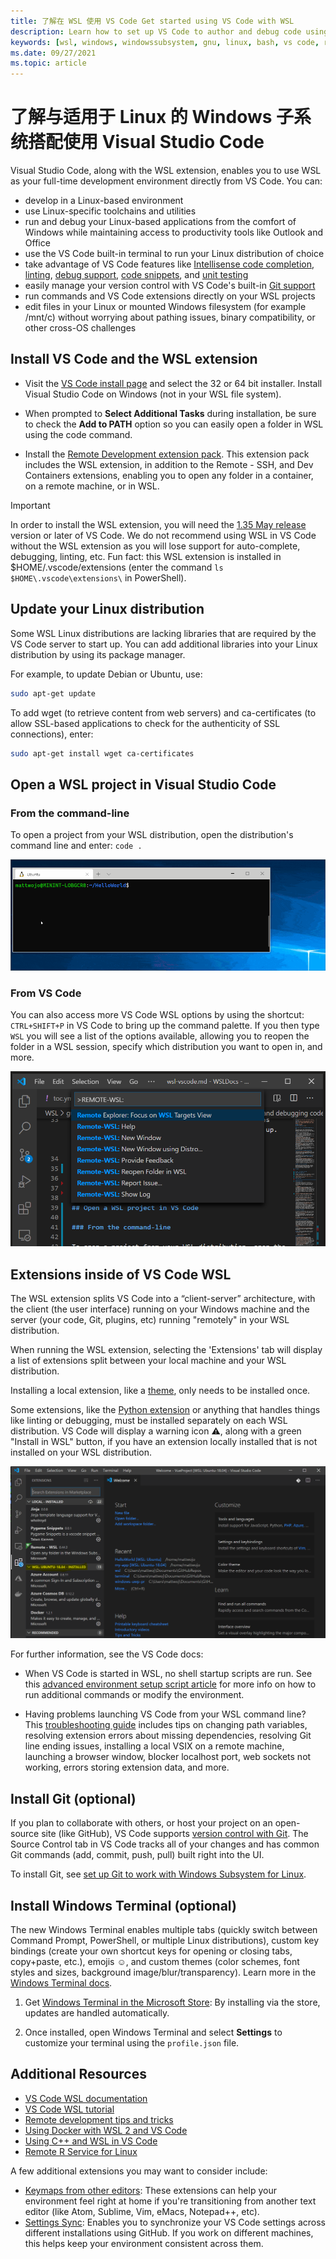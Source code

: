 ```yaml
---
title: 了解在 WSL 使用 VS Code Get started using VS Code with WSL
description: Learn how to set up VS Code to author and debug code using the Windows Subsystem for Linux.
keywords: [wsl, windows, windowssubsystem, gnu, linux, bash, vs code, remote extension, debug, path, visual studio]
ms.date: 09/27/2021
ms.topic: article
---
```


# 了解与适用于 Linux 的 Windows 子系统搭配使用 Visual Studio Code

Visual Studio Code, along with the WSL extension, enables you to use WSL as your full-time development environment directly from VS Code. You can:

* develop in a Linux-based environment
* use Linux-specific toolchains and utilities
* run and debug your Linux-based applications from the comfort of Windows while maintaining access to productivity tools like Outlook and Office
* use the VS Code built-in terminal to run your Linux distribution of choice
* take advantage of VS Code features like [Intellisense code completion](https://code.visualstudio.com/docs/editor/intellisense), [linting](https://code.visualstudio.com/docs/python/linting), [debug support](https://code.visualstudio.com/docs/nodejs/nodejs-debugging), [code snippets](https://code.visualstudio.com/docs/editor/userdefinedsnippets), and [unit testing](https://code.visualstudio.com/docs/python/testing)
* easily manage your version control with VS Code's built-in [Git support](https://code.visualstudio.com/docs/editor/versioncontrol#_git-support)
* run commands and VS Code extensions directly on your WSL projects
* edit files in your Linux or mounted Windows filesystem (for example /mnt/c) without worrying about pathing issues, binary compatibility, or other cross-OS challenges

## Install VS Code and the WSL extension

* Visit the [VS Code install page](https://code.visualstudio.com/download) and select the 32 or 64 bit installer. Install Visual Studio Code on Windows (not in your WSL file system).

* When prompted to **Select Additional Tasks** during installation, be sure to check the **Add to PATH** option so you can easily open a folder in WSL using the code command.

* Install the [Remote Development extension pack](https://marketplace.visualstudio.com/items?itemName=ms-vscode-remote.vscode-remote-extensionpack). This extension pack includes the WSL extension, in addition to the Remote - SSH, and Dev Containers extensions, enabling you to open any folder in a container, on a remote machine, or in WSL.

> [!IMPORTANT]
> In order to install the WSL extension, you will need the [1.35 May release](https://code.visualstudio.com/updates/v1_35) version or later of VS Code. We do not recommend using WSL in VS Code without the WSL extension as you will lose support for auto-complete, debugging, linting, etc. Fun fact: this WSL extension is installed in $HOME/.vscode/extensions (enter the command `ls $HOME\.vscode\extensions\` in PowerShell).

## Update your Linux distribution

Some WSL Linux distributions are lacking libraries that are required by the VS Code server to start up. You can add additional libraries into your Linux distribution by using its package manager.

For example, to update Debian or Ubuntu, use:

```bash
sudo apt-get update
```

To add wget (to retrieve content from web servers) and ca-certificates (to allow SSL-based applications to check for the authenticity of SSL connections), enter:

```bash
sudo apt-get install wget ca-certificates
```

## Open a WSL project in Visual Studio Code

### From the command-line

To open a project from your WSL distribution, open the distribution's command line and enter: `code .`

![Open WSL project with VS Code remote server](../media/wsl-open-vs-code.gif)

### From VS Code

You can also access more VS Code WSL options by using the shortcut: `CTRL+SHIFT+P` in VS Code to bring up the command palette. If you then type `WSL` you will see a list of the options available, allowing you to reopen the folder in a WSL session, specify which distribution you want to open in, and more.

![VS Code's command palette](../media/vscode-remote-command-palette.png)

## Extensions inside of VS Code WSL

The WSL extension splits VS Code into a “client-server” architecture, with the client (the user interface) running on your Windows machine and the server (your code, Git, plugins, etc) running "remotely" in your WSL distribution.

When running the WSL extension, selecting the 'Extensions' tab will display a list of extensions split between your local machine and your WSL distribution.

Installing a local extension, like a [theme](https://marketplace.visualstudio.com/search?target=VSCode&category=Themes&sortBy=Installs),  only needs to be installed once.

Some extensions, like the [Python extension](https://marketplace.visualstudio.com/items?itemName=ms-python.python) or anything that handles things like linting or debugging, must be installed separately on each WSL distribution. VS Code will display a warning icon ⚠, along with a green "Install in WSL" button, if you have an extension locally installed that is not installed on your WSL distribution.

![VS Code with WSL extensions vs local extensions](../media/vscode-remote-wsl-extensions.png)

For further information, see the VS Code docs:

* When VS Code is started in WSL, no shell startup scripts are run. See this [advanced environment setup script article](https://code.visualstudio.com/docs/remote/wsl#_advanced-environment-setup-script) for more info on how to run additional commands or modify the environment.

* Having problems launching VS Code from your WSL command line? This [troubleshooting guide](https://code.visualstudio.com/docs/remote/troubleshooting#_fixing-problems-with-the-code-command-not-working) includes tips on changing path variables, resolving extension errors about missing dependencies, resolving Git line ending issues, installing a local VSIX on a remote machine, launching a browser window, blocker localhost port, web sockets not working, errors storing extension data, and more.

## Install Git (optional)

If you plan to collaborate with others, or host your project on an open-source site (like GitHub), VS Code supports [version control with Git](https://code.visualstudio.com/docs/editor/versioncontrol#_git-support). The Source Control tab in VS Code tracks all of your changes and has common Git commands (add, commit, push, pull) built right into the UI.

To install Git, see [set up Git to work with Windows Subsystem for Linux](./wsl-git.md).

## Install Windows Terminal (optional)

The new Windows Terminal enables multiple tabs (quickly switch between Command Prompt, PowerShell, or multiple Linux distributions), custom key bindings (create your own shortcut keys for opening or closing tabs, copy+paste, etc.), emojis ☺, and custom themes (color schemes, font styles and sizes, background image/blur/transparency). Learn more in the [Windows Terminal docs](/windows/terminal).

1. Get [Windows Terminal in the Microsoft Store](https://www.microsoft.com/store/apps/9n0dx20hk701): By installing via the store, updates are handled automatically.

2. Once installed, open Windows Terminal and select **Settings** to customize your terminal using the `profile.json` file.

## Additional Resources

* [VS Code WSL documentation](https://code.visualstudio.com/docs/remote/wsl)
* [VS Code WSL tutorial](https://code.visualstudio.com/docs/remote/wsl-tutorial)
* [Remote development tips and tricks](https://code.visualstudio.com/docs/remote/troubleshooting)
* [Using Docker with WSL 2 and VS Code](https://code.visualstudio.com/blogs/2020/03/02/docker-in-wsl2)
* [Using C++ and WSL in VS Code](https://code.visualstudio.com/docs/cpp/config-wsl)
* [Remote R Service for Linux](/visualstudio/rtvs/setting-up-remote-r-service-on-linux)

A few additional extensions you may want to consider include:

* [Keymaps from other editors](https://marketplace.visualstudio.com/search?target=VSCode&category=Keymaps&sortBy=Downloads): These extensions can help your environment feel right at home if you're transitioning from another text editor (like Atom, Sublime, Vim, eMacs, Notepad++, etc).
* [Settings Sync](https://marketplace.visualstudio.com/items?itemName=Shan.code-settings-sync): Enables you to synchronize your VS Code settings across different installations using GitHub. If you work on different machines, this helps keep your environment consistent across them.

